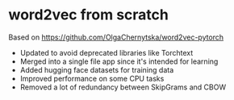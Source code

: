 # word2vec from scratch
Based on https://github.com/OlgaChernytska/word2vec-pytorch
- Updated to avoid deprecated libraries like Torchtext
- Merged into a single file app since it's intended for learning
- Added hugging face datasets for training data
- Improved performance on some CPU tasks
- Removed a lot of redundancy between SkipGrams and CBOW
